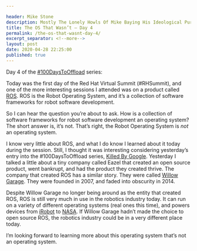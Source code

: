 ```yaml
---

header: Mike Stone
description: Mostly The Lonely Howls Of Mike Baying His Ideological Purity At The Moon
title: The OS That Wasn’t – Day 4
permalink: /the-os-that-wasnt-day-4/
excerpt_separator: <!--more-->
layout: post
date: 2020-04-28 22:25:00
published: true
---
```


Day 4 of the [#100DaysToOffload](https://social.nixnet.services/tags/100DaysToOffload) series:

Today was the first day of the Red Hat Virtual Summit (#RHSummit), and one of the more interesting sessions I attended was on a product called [ROS](http://www.ros.org/). ROS is the Robot Operating System, and it’s a collection of software frameworks for robot software development.

<!--more-->

So I can hear the question you’re about to ask. How is a collection of software frameworks for robot software development an operating system? The short answer is, it’s not. That’s right, the Robot Operating System is _not_ an operating system.

I know very little about ROS, and what I do know I learned about it today during the session. Still, I thought it was interesting considering yesterday’s entry into the #100DaysToOffload series, [Killed By Google](https://mikestone.me/killed-by-google-day-3). Yesterday I talked a little about a tiny company called Eazel that created an open source product, went bankrupt, and had the product they created thrive. The company that created ROS has a similar story. They were called [Willow Garage](https://en.wikipedia.org/wiki/Willow_Garage). They were founded in 2007, and faded into obscurity in 2014. 

Despite Willow Garage no longer being around as the entity that created ROS, ROS is still very much in use in the robotics industry today. It can run on a variety of different operating systems (real ones this time), and powers devices from [iRobot](https://www.irobot.com) to [NASA](https://www.nasa.gov). If Willow Garage hadn’t made the choice to open source ROS, the robotics industry could be in a very different place today.

I’m looking forward to learning more about this operating system that’s not an operating system.